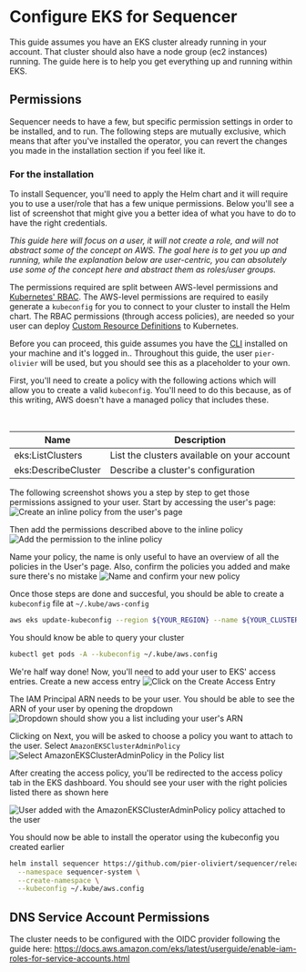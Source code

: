 # Configure EKS for Sequencer

This guide assumes you have an EKS cluster already running in your account. That cluster should also have a node group (ec2 instances) running. The guide here is to help you get everything up and running within EKS.

## Permissions

Sequencer needs to have a few, but specific permission settings in order to be installed, and to run. The following steps are mutually exclusive, which means that after you've installed the operator, you can revert the changes you made in the installation section if you feel like it.

### For the installation

To install Sequencer, you'll need to apply the Helm chart and it will require you to use a user/role that has a few unique permissions. Below you'll see a list of screenshot that might give you a better idea of what you have to do to have the right credentials.

*This guide here will focus on a user, it will not create a role, and will not abstract some of the concept on AWS. The goal here is to get you up and running, while the explanation below are user-centric, you can absolutely use some of the concept here and abstract them as roles/user groups.*

The permissions required are split between AWS-level permissions and [Kubernetes' RBAC](https://kubernetes.io/docs/reference/access-authn-authz/rbac/). The AWS-level permissions are required to easily generate a `kubeconfig` for you to connect to your cluster to install the Helm chart. The RBAC permissions (through access policies), are needed so your user can deploy [Custom Resource Definitions](https://kubernetes.io/docs/concepts/extend-kubernetes/api-extension/custom-resources/#customresourcedefinitions) to Kubernetes.

Before you can proceed, this guide assumes you have the [CLI](https://aws.amazon.com/cli/) installed on your machine and it's logged in.. Throughout this guide, the user `pier-olivier` will be used, but you should see this as a placeholder to your own.

First, you'll need to create a policy with the following actions which will allow you to create a valid `kubeconfig`. You'll need to do this because, as of this writing, AWS doesn't have a managed policy that includes these.

&nbsp;

|Name|Description|
|-|-|
|eks:ListClusters|List the clusters available on your account|
|eks:DescribeCluster|Describe a cluster's configuration|

The following screenshot shows you a step by step to get those permissions assigned to your user. Start by accessing the user's page:
![Create an inline policy from the user's page](../images/iam-user-dashboard.png)

Then add the permissions described above to the inline policy
![Add the permission to the inline policy](../images/iam-policy-create.png)

Name your policy, the name is only useful to have an overview of all the policies in the User's page. Also, confirm the policies you added and make sure there's no mistake
![Name and confirm your new policy](../images/iam-policy-create.png)

Once those steps are done and succesful, you should be able to create a `kubeconfig` file at `~/.kube/aws-config`
```sh
aws eks update-kubeconfig --region ${YOUR_REGION} --name ${YOUR_CLUSTER_NAME} --kubeconfig ~/.kube/aws.config  
```

You should know be able to query your cluster
```sh
kubectl get pods -A --kubeconfig ~/.kube/aws.config
```

We're half way done! Now, you'll need to add your user to EKS' access entries. Create a new access entry
![Click on the Create Access Entry](../images/eks-describe-access-entries.png)

The IAM Principal ARN needs to be your user. You should be able to see the ARN of your user by opening the dropdown
![Dropdown should show you a list including your user's ARN](../images/eks-access-policy-configure.png)

Clicking on Next, you will be asked to choose a policy you want to attach to the user. Select `AmazonEKSClusterAdminPolicy`
![Select `AmazonEKSClusterAdminPolicy` in the Policy list](../images/eks-access-policy-add-policy.png)

After creating the access policy, you'll be redirected to the access policy tab in the EKS dashboard. You should see your user with the right policies listed there as shown here

![User added with the `AmazonEKSClusterAdminPolicy` policy attached to the user](../images/eks-access-policy-list-final.png)

You should now be able to install the operator using the kubeconfig you created earlier

```sh
helm install sequencer https://github.com/pier-oliviert/sequencer/releases/download/v0.1/sequencer-0.1.0.tgz \
  --namespace sequencer-system \
  --create-namespace \
  --kubeconfig ~/.kube/aws.config
```

## DNS Service Account Permissions

The cluster needs to be configured with the OIDC provider following the guide here: https://docs.aws.amazon.com/eks/latest/userguide/enable-iam-roles-for-service-accounts.html
